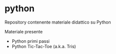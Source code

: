 # python

Repository contenente materiale didattico su Python

Materiale presente
* Python primi passi
* Python Tic-Tac-Toe (a.k.a. Tris)
